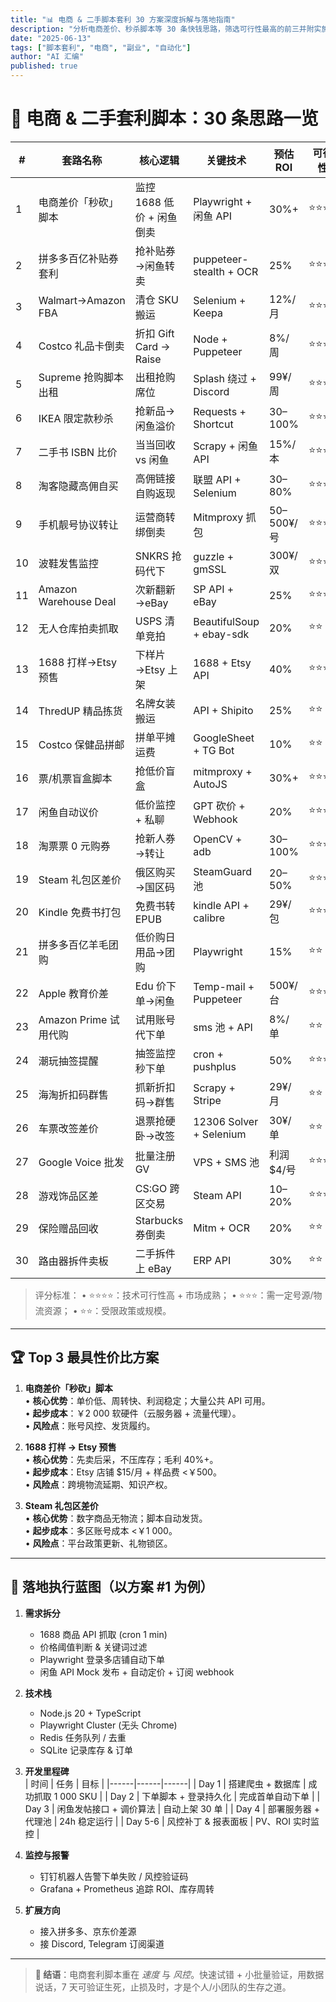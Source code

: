 ```yaml
---
title: "📊 电商 & 二手脚本套利 30 方案深度拆解与落地指南"
description: "分析电商差价、秒杀脚本等 30 条快钱思路，筛选可行性最高的前三并附实施步骤"
date: "2025-06-13"
tags: ["脚本套利", "电商", "副业", "自动化"]
author: "AI 汇编"
published: true
---
```


# 🛒 电商 & 二手套利脚本：30 条思路一览

| # | 套路名称 | 核心逻辑 | 关键技术 | 预估 ROI | 可行性 |
|---|-----------|----------|-----------|---------|--------|
| 1 | 电商差价「秒砍」脚本 | 监控 1688 低价 + 闲鱼倒卖 | Playwright + 闲鱼 API | 30%+ | ⭐⭐⭐⭐ |
| 2 | 拼多多百亿补贴券套利 | 抢补贴券→闲鱼转卖 | puppeteer-stealth + OCR | 25% | ⭐⭐⭐ |
| 3 | Walmart→Amazon FBA | 清仓 SKU 搬运 | Selenium + Keepa | 12%/月 | ⭐⭐⭐ |
| 4 | Costco 礼品卡倒卖 | 折扣 Gift Card → Raise | Node + Puppeteer | 8%/周 | ⭐⭐⭐⭐ |
| 5 | Supreme 抢购脚本出租 | 出租抢购席位 | Splash 绕过 + Discord | 99¥/周 | ⭐⭐⭐ |
| 6 | IKEA 限定款秒杀 | 抢新品→闲鱼溢价 | Requests + Shortcut | 30–100% | ⭐⭐⭐ |
| 7 | 二手书 ISBN 比价 | 当当回收 vs 闲鱼 | Scrapy + 闲鱼 API | 15%/本 | ⭐⭐⭐⭐ |
| 8 | 淘客隐藏高佣自买 | 高佣链接自购返现 | 联盟 API + Selenium | 30–80% | ⭐⭐⭐ |
| 9 | 手机靓号协议转让 | 运营商转绑倒卖 | Mitmproxy 抓包 | 50–500¥/号 | ⭐⭐⭐ |
|10 | 波鞋发售监控 | SNKRS 抢码代下 | guzzle + gmSSL | 300¥/双 | ⭐⭐⭐⭐ |
|11 | Amazon Warehouse Deal | 次新翻新→eBay | SP API + eBay | 25% | ⭐⭐⭐ |
|12 | 无人仓库拍卖抓取 | USPS 清单竞拍 | BeautifulSoup + ebay-sdk | 20% | ⭐⭐ |
|13 | 1688 打样→Etsy 预售 | 下样片→Etsy 上架 | 1688 + Etsy API | 40% | ⭐⭐⭐⭐ |
|14 | ThredUP 精品拣货 | 名牌女装搬运 | API + Shipito | 25% | ⭐⭐ |
|15 | Costco 保健品拼邮 | 拼单平摊运费 | GoogleSheet + TG Bot | 10% | ⭐⭐ |
|16 | 票/机票盲盒脚本 | 抢低价盲盒 | mitmproxy + AutoJS | 30%+ | ⭐⭐⭐ |
|17 | 闲鱼自动议价 | 低价监控 + 私聊 | GPT 砍价 + Webhook | 20% | ⭐⭐⭐⭐ |
|18 | 淘票票 0 元购券 | 抢新人券→转让 | OpenCV + adb | 30–100% | ⭐⭐⭐ |
|19 | Steam 礼包区差价 | 俄区购买→国区码 | SteamGuard 池 | 20–50% | ⭐⭐⭐⭐ |
|20 | Kindle 免费书打包 | 免费书转 EPUB | kindle API + calibre | 29¥/包 | ⭐⭐⭐ |
|21 | 拼多多百亿羊毛团购 | 低价购日用品→团购 | Playwright | 15% | ⭐⭐ |
|22 | Apple 教育价差 | Edu 价下单→闲鱼 | Temp-mail + Puppeteer | 500¥/台 | ⭐⭐⭐ |
|23 | Amazon Prime 试用代购 | 试用账号代下单 | sms 池 + API | 8%/单 | ⭐⭐ |
|24 | 潮玩抽签提醒 | 抽签监控秒下单 | cron + pushplus | 50% | ⭐⭐⭐ |
|25 | 海淘折扣码群售 | 抓新折扣码→群售 | Scrapy + Stripe | 29¥/月 | ⭐⭐ |
|26 | 车票改签差价 | 退票抢硬卧→改签 | 12306 Solver + Selenium | 30¥/单 | ⭐⭐ |
|27 | Google Voice 批发 | 批量注册 GV | VPS + SMS 池 | 利润 $4/号 | ⭐⭐⭐ |
|28 | 游戏饰品区差 | CS:GO 跨区交易 | Steam API | 10–20% | ⭐⭐⭐ |
|29 | 保险赠品回收 | Starbucks 券倒卖 | Mitm + OCR | 20% | ⭐⭐ |
|30 | 路由器拆件卖板 | 二手拆件上 eBay | ERP API | 30% | ⭐⭐ |

> 评分标准：
> • ⭐⭐⭐⭐：技术可行性高 + 市场成熟；
> • ⭐⭐⭐：需一定号源/物流资源；
> • ⭐⭐：受限政策或规模。

---

## 🏆 Top 3 最具性价比方案

1. **电商差价「秒砍」脚本**  
   • **核心优势**：单价低、周转快、利润稳定；大量公共 API 可用。  
   • **起步成本**：￥2 000 软硬件（云服务器 + 流量代理）。  
   • **风险点**：账号风控、发货履约。  

2. **1688 打样 → Etsy 预售**  
   • **核心优势**：先卖后采，不压库存；毛利 40%+。  
   • **起步成本**：Etsy 店铺 $15/月 + 样品费 <￥500。  
   • **风险点**：跨境物流延期、知识产权。  

3. **Steam 礼包区差价**  
   • **核心优势**：数字商品无物流；脚本自动发货。  
   • **起步成本**：多区账号成本 <￥1 000。  
   • **风险点**：平台政策更新、礼物锁区。  

---

## 🚀 落地执行蓝图（以方案 #1 为例）

1. **需求拆分**  
   - 1688 商品 API 抓取 (cron 1 min)  
   - 价格阈值判断 & 关键词过滤  
   - Playwright 登录多店铺自动下单  
   - 闲鱼 API Mock 发布 + 自动定价 + 订阅 webhook  

2. **技术栈**  
   - Node.js 20 + TypeScript  
   - Playwright Cluster (无头 Chrome)  
   - Redis 任务队列 / 去重  
   - SQLite 记录库存 & 订单  

3. **开发里程碑**  
   | 时间 | 任务 | 目标 |
   |------|------|------|
   | Day 1 | 搭建爬虫 + 数据库 | 成功抓取 1 000 SKU |
   | Day 2 | 下单脚本 + 登录持久化 | 完成首单自动下单 |
   | Day 3 | 闲鱼发帖接口 + 调价算法 | 自动上架 30 单 |
   | Day 4 | 部署服务器 + 代理池 | 24h 稳定运行 |
   | Day 5-6 | 风控补丁 & 报表面板 | PV、ROI 实时监控 |

4. **监控与报警**  
   - 钉钉机器人告警下单失败 / 风控验证码  
   - Grafana + Prometheus 追踪 ROI、库存周转  

5. **扩展方向**  
   - 接入拼多多、京东价差源  
   - 接 Discord, Telegram 订阅渠道  

---

> **📌 结语**：电商套利脚本重在 *速度* 与 *风控*。快速试错 + 小批量验证，用数据说话，7 天可验证生死，止损及时，才是个人/小团队的生存之道。